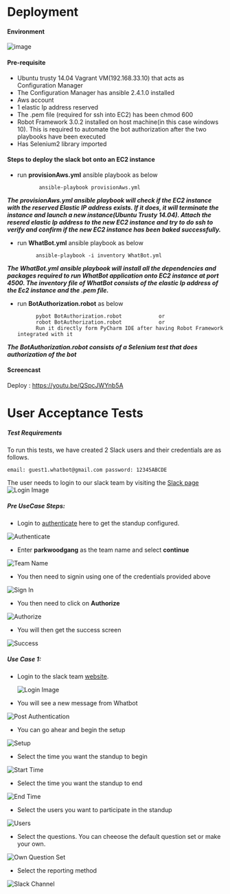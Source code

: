 # Deployment

#### Environment

![image](https://media.github.ncsu.edu/user/6391/files/3ee4b664-d238-11e7-8640-20c53ac9515b)

#### Pre-requisite
* Ubuntu trusty 14.04 Vagrant VM(192.168.33.10) that acts as Configuration Manager
* The Configuration Manager has ansible 2.4.1.0 installed
* Aws account
* 1 elastic Ip address reserved
* The .pem file (required for ssh into EC2) has been chmod 600
* Robot Framework 3.0.2 installed on host machine(in this case windows 10). This is required to automate the bot authorization after the two playbooks have been executed
* Has Selenium2 library imported

#### Steps to deploy the slack bot onto an EC2 instance
* run **provisionAws.yml** ansible playbook as below
              
             ansible-playbook provisionAws.yml
             
***The provisionAws.yml ansible playbook will check if the EC2 instance with the reserved Elastic IP address exists. If it does, it will terminate the instance and launch a new instance(Ubuntu Trusty 14.04). Attach the resered elastic Ip address to the new EC2 instance and try to do ssh to verify and confirm if the new EC2 instance has been baked successfully.*** 

* run **WhatBot.yml** ansible playbook as below

            ansible-playbook -i inventory WhatBot.yml

***The WhatBot.yml ansible playbook will install all the dependencies and packages required to run WhatBot application onto EC2 instance at port 4500. The inventory file of WhatBot consists of the elastic Ip address of the Ec2 instance and the .pem file.***

* run **BotAuthorization.robot** as below

            pybot BotAuthorization.robot            or
            robot BotAuthorization.robot            or
            Run it directly form PyCharm IDE after having Robot Framework integrated with it

***The BotAuthorization.robot consists of a Selenium test that does authorization of the bot***

#### Screencast 

Deploy : https://youtu.be/QSpcJWYnb5A

# User Acceptance Tests

##### Test Requirements

To run this tests, we have created 2 Slack users and their credentials are as follows.

``` email: guest1.whatbot@gmail.com password: 12345ABCDE ```

The user needs to login to our slack team by visiting the [Slack page](https://parkwoodgang.slack.com/)  
![Login Image](./UAT/PreTest-login.jpg)

##### Pre UseCase Steps:

* Login to [authenticate](http://54.156.253.240:4500/login) here to get the standup configured.  

![Authenticate](./UAT/PreUseCase-Auth1.jpg)  
  
* Enter **parkwoodgang**  as the team name and select **continue**  

![Team Name](./UAT/PreUseCase-Auth2.jpg)  
  
* You then need to signin using one of the credentials provided above  
  
![Sign In](./UAT/PreUseCase-Auth3.jpg)  
  
* You then need to click on **Authorize**  
  
![Authorize](./UAT/PreUseCase-Auth4.jpg)  
  
* You will then get the success screen  
  
![Success](./UAT/PreUseCase-Auth5.jpg)  
  
##### Use Case 1:
* Login to the slack team [website](https://parkwoodgang.slack.com/).  
  
  ![Login Image](./UAT/PreTest-login.jpg)
  
* You will see a new message from Whatbot
    
![Post Authentication](./UAT/UseCase1-PostAuth.jpg)
  
* You can go ahear and begin the setup  
  
![Setup](./UAT/UseCase1-Setup.jpg)  
  
* Select the time you want the standup to begin
  
![Start Time](./UAT/UseCase1-StartTime.jpg)
  
* Select the time you want the standup to end
  
![End Time](./UAT/UseCase1-EndTime.jpg)

* Select the users you want to participate in the standup
    
![Users](./UAT/UseCase1-User.jpg)

* Select the questions. You can cheeose the default question set or make your own.

![Own Question Set](./UAT/UseCase1-questions.jpg)
  
* Select the reporting method
  
![Slack Channel](./UAT/UseCase1-Report.jpg)


